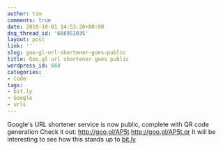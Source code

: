 ```yaml
---
author: tim
comments: true
date: 2010-10-01 14:53:20+00:00
dsq_thread_id: '666951035'
layout: post
link: ''
slug: goo-gl-url-shortener-goes-public
title: Goo.gl url shortener goes public
wordpress_id: 668
categories:
- Code
tags:
- bit.ly
- Google
- urls
---
```


Google's URL shortener service is now public, complete with QR code generation
Check it out: <http://goo.gl/AP5t> <http://goo.gl/AP5t.qr> It will be
interesting to see how this stands up to [bit.ly](http://bit.ly)